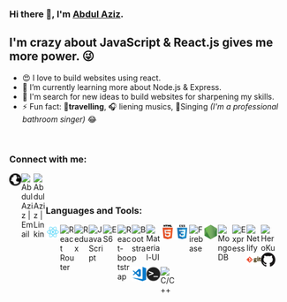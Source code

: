 ### Hi there 👋, I'm  [Abdul Aziz](https://abdulazizmiazi.github.io/mypage/mypage.html).
## I'm crazy about JavaScript & React.js gives me more power. 😜

- 😍 I love to build websites using react.
- 🌱 I’m currently learning more about Node.js & Express.
- 🤔 I'm search for new ideas to build websites for sharpening my skills.
- ⚡ Fun fact: **🎒travelling**, 🎧 liening musics, 🎤Singing *(I'm a professional bathroom singer)* 😂
<br>

### Connect with me:
[<img align="left" alt="abdulaziz.com" width="22px" src="https://raw.githubusercontent.com/iconic/open-iconic/master/svg/globe.svg" />](https://abdulazizmiazi.github.io/mypage/mypage.html)
[<img align="left" alt="Abdul Aziz | Email" width="22px" src="https://cdn.jsdelivr.net/npm/simple-icons@v3/icons/gmail.svg" />](abdulaziz31416@gmail.com)
[<img align="left" alt="Abdul Aziz | Linkin" width="22px" src="https://cdn.jsdelivr.net/npm/simple-icons@3.12.1/icons/linkedin.svg" />](https://www.linkedin.com/in/abdulazizmiazi/)
<br>
<br>

### Languages and Tools:
[<img align="left" alt="React" width="26px" src="https://raw.githubusercontent.com/github/explore/80688e429a7d4ef2fca1e82350fe8e3517d3494d/topics/react/react.png" />]()
[<img align="left" alt="React Router" width="26px" src="https://cdn.jsdelivr.net/npm/simple-icons@3.12.1/icons/reactrouter.svg" />]()
[<img align="left" alt="Redux" width="26px" src="https://cdn.jsdelivr.net/npm/simple-icons@3.12.1/icons/redux.svg" />]()
[<img align="left" alt="JavaScript" width="26px" src="https://c7.uihere.com/files/793/545/309/javascript-programmer-node-js-web-application-vector-markup-language-thumb.jpg" />]()
[<img align="left" alt="ES6" width="26px" src="https://miro.medium.com/max/375/1*qsMH3spHzOErEBvK0-fKWw@2x.jpeg" />]()
[<img align="left" alt="React-bootstrap" width="26px" src="https://i2.wp.com/blog.logrocket.com/wp-content/uploads/2018/05/react-bootstrap-tutorial.png?w=544&ssl=1" />]()
[<img align="left" alt="Bootstrap" width="26px" src="http://cdn.logoeps.net/wp-content/uploads/2016/12/bootstrap-logo-600x600.png" />]()
[<img align="left" alt="Material-UI" width="26px" src="https://cdn.jsdelivr.net/npm/simple-icons@3.12.1/icons/material-ui.svg" />]()
[<img align="left" alt="HTML5" width="26px" src="https://raw.githubusercontent.com/github/explore/80688e429a7d4ef2fca1e82350fe8e3517d3494d/topics/html/html.png" />]()
[<img align="left" alt="CSS3" width="26px" src="https://raw.githubusercontent.com/github/explore/80688e429a7d4ef2fca1e82350fe8e3517d3494d/topics/css/css.png" />]()
[<img align="left" alt="Firebase" width="26px" src="https://firebase.google.com/downloads/brand-guidelines/SVG/logo-logomark.svg" />]()
[<img align="left" alt="Node.js" width="26px" src="https://raw.githubusercontent.com/github/explore/80688e429a7d4ef2fca1e82350fe8e3517d3494d/topics/nodejs/nodejs.png" />]()
[<img align="left" alt="MongoDB" width="26px" src="https://cdn.jsdelivr.net/npm/simple-icons@3.12.1/icons/mongodb.svg" />]()
[<img align="left" alt="Express" width="26px" src="https://img2.pngio.com/nodejs-expressjs-javascript-solution-stack-web-application-expressjs-png-800_490.jpg" />]()
[<img align="left" alt="Netlify" width="26px" src="https://cdn.jsdelivr.net/npm/simple-icons@3.12.1/icons/netlify.svg" />]()
[<img align="left" alt="HeroKu" width="26px" src="https://cdn.jsdelivr.net/npm/simple-icons@3.12.1/icons/heroku.svg" />]()
[<img align="left" alt="Git" width="26px" src="https://raw.githubusercontent.com/github/explore/80688e429a7d4ef2fca1e82350fe8e3517d3494d/topics/git/git.png" />]()
[<img align="left" alt="GitHub" width="26px" src="https://raw.githubusercontent.com/github/explore/78df643247d429f6cc873026c0622819ad797942/topics/github/github.png" />]()
[<img align="left" alt="Visual Studio Code" width="26px" src="https://raw.githubusercontent.com/github/explore/80688e429a7d4ef2fca1e82350fe8e3517d3494d/topics/visual-studio-code/visual-studio-code.png" />]()
[<img align="left" alt="terminal" width="26px" src="https://raw.githubusercontent.com/github/explore/80688e429a7d4ef2fca1e82350fe8e3517d3494d/topics/terminal/terminal.png" />]()
[<img align="left" alt="C/C++" width="26px" src="https://cdn.jsdelivr.net/npm/simple-icons@3.12.1/icons/cplusplus.svg" />]()

<br>
<br>
